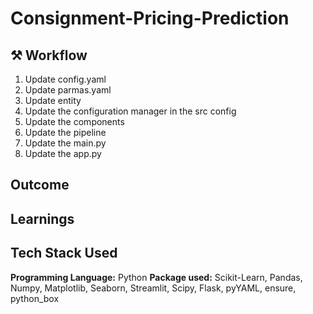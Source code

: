 # Consignment-Pricing-Prediction


## ⚒️ Workflow

 1. Update config.yaml
 2. Update parmas.yaml
 3. Update entity
 4. Update the configuration manager in the src config
 5. Update the components
 6. Update the pipeline
 7. Update the main.py
 8. Update the app.py

## Outcome

## Learnings

## Tech Stack Used

**Programming Language:** Python
**Package used:** Scikit-Learn, Pandas, Numpy, Matplotlib, Seaborn, Streamlit, Scipy, Flask, pyYAML, ensure, python_box

